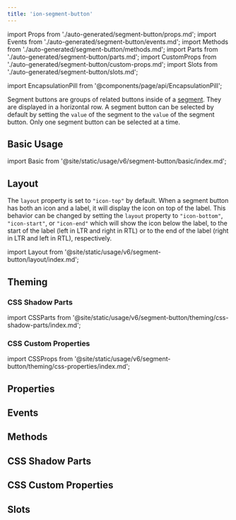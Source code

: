 ```yaml
---
title: 'ion-segment-button'
---
```


import Props from './auto-generated/segment-button/props.md';
import Events from './auto-generated/segment-button/events.md';
import Methods from './auto-generated/segment-button/methods.md';
import Parts from './auto-generated/segment-button/parts.md';
import CustomProps from './auto-generated/segment-button/custom-props.md';
import Slots from './auto-generated/segment-button/slots.md';

<head>
  <title>ion-segment-button | Segment Button Icon and Segment Value</title>
  <meta
    name="description"
    content="ion-segment-buttons are groups of related buttons inside of a Segment. Learn to use segment button icons and check their values on Ionic Framework Apps."
  />
</head>

import EncapsulationPill from '@components/page/api/EncapsulationPill';

<EncapsulationPill type="shadow" />

Segment buttons are groups of related buttons inside of a [segment](segment.md). They are displayed in a horizontal row. A segment button can be selected by default by setting the `value` of the segment to the `value` of the segment button. Only one segment button can be selected at a time.

## Basic Usage

import Basic from '@site/static/usage/v6/segment-button/basic/index.md';

<Basic />

## Layout

The `layout` property is set to `"icon-top"` by default. When a segment button has both an icon and a label, it will display the icon on top of the label. This behavior can be changed by setting the `layout` property to `"icon-bottom"`, `"icon-start"`, or `"icon-end"` which will show the icon below the label, to the start of the label (left in LTR and right in RTL) or to the end of the label (right in LTR and left in RTL), respectively.

import Layout from '@site/static/usage/v6/segment-button/layout/index.md';

<Layout />

## Theming

### CSS Shadow Parts

import CSSParts from '@site/static/usage/v6/segment-button/theming/css-shadow-parts/index.md';

<CSSParts />

### CSS Custom Properties

import CSSProps from '@site/static/usage/v6/segment-button/theming/css-properties/index.md';

<CSSProps />

## Properties

<Props />

## Events

<Events />

## Methods

<Methods />

## CSS Shadow Parts

<Parts />

## CSS Custom Properties

<CustomProps />

## Slots

<Slots />
